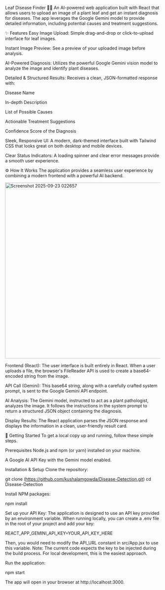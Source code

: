 Leaf Disease Finder 🌿🔬
An AI-powered web application built with React that allows users to upload an image of a plant leaf and get an instant diagnosis for diseases. The app leverages the Google Gemini model to provide detailed information, including potential causes and treatment suggestions.





✨ Features
Easy Image Upload: Simple drag-and-drop or click-to-upload interface for leaf images.

Instant Image Preview: See a preview of your uploaded image before analysis.

AI-Powered Diagnosis: Utilizes the powerful Google Gemini vision model to analyze the image and identify plant diseases.

Detailed & Structured Results: Receives a clean, JSON-formatted response with:

Disease Name

In-depth Description

List of Possible Causes

Actionable Treatment Suggestions

Confidence Score of the Diagnosis

Sleek, Responsive UI: A modern, dark-themed interface built with Tailwind CSS that looks great on both desktop and mobile devices.

Clear Status Indicators: A loading spinner and clear error messages provide a smooth user experience.






⚙️ How It Works
The application provides a seamless user experience by combining a modern frontend with a powerful AI backend.


<img width="1023" height="569" alt="Screenshot 2025-09-23 022657" src="https://github.com/user-attachments/assets/290a3593-8bf1-4498-877a-343fad129518" />





Frontend (React): The user interface is built entirely in React. When a user uploads a file, the browser's FileReader API is used to create a base64-encoded string from the image.

API Call (Gemini): This base64 string, along with a carefully crafted system prompt, is sent to the Google Gemini API endpoint.

AI Analysis: The Gemini model, instructed to act as a plant pathologist, analyzes the image. It follows the instructions in the system prompt to return a structured JSON object containing the diagnosis.

Display Results: The React application parses the JSON response and displays the information in a clean, user-friendly result card.

🚀 Getting Started
To get a local copy up and running, follow these simple steps.

Prerequisites
Node.js and npm (or yarn) installed on your machine.

A Google AI API Key with the Gemini model enabled.

Installation & Setup
Clone the repository:

git clone (https://github.com/kushalamgowda/Disease-Detection.git)
cd Disease-Detection

Install NPM packages:

npm install

Set up your API Key:
The application is designed to use an API key provided by an environment variable. When running locally, you can create a .env file in the root of your project and add your key:

REACT_APP_GEMINI_API_KEY=YOUR_API_KEY_HERE

Then, you would need to modify the API_URL constant in src/App.jsx to use this variable.
Note: The current code expects the key to be injected during the build process. For local development, this is the easiest approach.

Run the application:

npm start

The app will open in your browser at http://localhost:3000.
